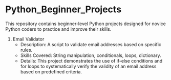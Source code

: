 # Python_Beginner_Projects
This repository contains beginner-level Python projects designed for novice Python coders to practice and improve their skills.
1. Email Validator
   - Description: A script to validate email addresses based on specific rules.
   - Skills Covered: String manipulation, conditionals, loops, dictionary.
   - Details: This project demonstrates the use of if-else conditions and for loops to systematically verify the validity of an email address based on predefined criteria.

